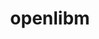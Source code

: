 ---
title: "openlibm"
layout: cache
categories: [package, develop]
meta: {"compilers": ["gcc@=11.4.0"], "num_specs": 3, "num_specs_by_stack": {"e4s": 3, "root": 3, "tutorial": 3}, "oss": ["ubuntu22.04"], "platforms": ["linux"], "stacks": ["e4s", "root", "tutorial"], "targets": ["x86_64_v3"], "versions": ["0.8.1"]}
spec_details: [{"compiler": "gcc@=11.4.0", "hash": "2sxp54simfdpnfk3d34prlmi3z2epejk", "os": "ubuntu22.04", "platform": "linux", "size": "-", "stacks": ["e4s", "root", "tutorial"], "tarball": "https://binaries.spack.io/develop/build_cache/linux-ubuntu22.04-x86_64_v3/gcc-11.4.0/openlibm-0.8.1/linux-ubuntu22.04-x86_64_v3-gcc-11.4.0-openlibm-0.8.1-2sxp54simfdpnfk3d34prlmi3z2epejk.spack", "target": "x86_64_v3", "variants": ["build_system=makefile"], "versions": ["0.8.1"]}, {"compiler": "gcc@=11.4.0", "hash": "37iuqypfg7nk7agba27blc2nilgtcee4", "os": "ubuntu22.04", "platform": "linux", "size": "-", "stacks": ["e4s", "root", "tutorial"], "tarball": "https://binaries.spack.io/develop/build_cache/linux-ubuntu22.04-x86_64_v3/gcc-11.4.0/openlibm-0.8.1/linux-ubuntu22.04-x86_64_v3-gcc-11.4.0-openlibm-0.8.1-37iuqypfg7nk7agba27blc2nilgtcee4.spack", "target": "x86_64_v3", "variants": ["build_system=makefile"], "versions": ["0.8.1"]}, {"compiler": "gcc@=11.4.0", "hash": "t4nncn2f6gqsq57psm3tm4mpzwihiq3o", "os": "ubuntu22.04", "platform": "linux", "size": "-", "stacks": ["e4s", "root", "tutorial"], "tarball": "https://binaries.spack.io/develop/build_cache/linux-ubuntu22.04-x86_64_v3/gcc-11.4.0/openlibm-0.8.1/linux-ubuntu22.04-x86_64_v3-gcc-11.4.0-openlibm-0.8.1-t4nncn2f6gqsq57psm3tm4mpzwihiq3o.spack", "target": "x86_64_v3", "variants": ["build_system=makefile"], "versions": ["0.8.1"]}]
---